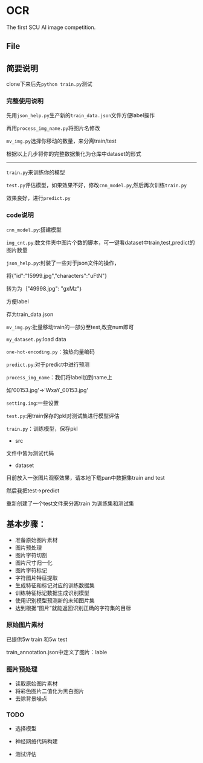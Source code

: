 # OCR

The first SCU AI image competition.

## File

## 简要说明

clone下来后先``python train.py``测试

### 完整使用说明

先用``json_help.py``生产新的``train_data.json``文件方便label操作

再用``process_img_name.py``将图片名修改

``mv_img.py``选择你移动的数量，来分离train/test

根据以上几步将你的完整数据集化为仓库中dataset的形式

-----------------


``train.py``来训练你的模型

``test.py``评估模型，如果效果不好，修改``cnn_model.py``,然后再次训练``train.py``

效果良好，进行``predict.py``


###  code说明

``cnn_model.py``:搭建模型

``img_cnt.py``:数文件夹中图片个数的脚本，可一键看dataset中train,test,predict的图片数量

``json_help.py``:封装了一些对于json文件的操作，

将{"id":"15999.jpg","characters":"uFtN"}

转为为｛"49998.jpg": "gxMz"｝

方便label

存为train_data.json

``mv_img.py``:批量移动train的一部分至test,改变num即可

``my_dataset.py``:load data

``one-hot-encoding.py``：独热向量编码

``predict.py``:对于predict中进行预测

``process_img_name``：我们将label加到name上

如'00153.jpg'->'WxaY_00153.jpg'

``setting.img``:一些设置

``test.py``:用train保存的pkl对测试集进行模型评估

``train.py``：训练模型，保存pkl


- src

文件中皆为测试代码

- dataset

目前放入一张图片观察效果，请本地下载pan中数据集train and test

然后我把test->predict

重新创建了一个test文件来分离train 为训练集和测试集


## 基本步骤：

- 准备原始图片素材
- 图片预处理
- 图片字符切割
- 图片尺寸归一化
- 图片字符标记
- 字符图片特征提取
- 生成特征和标记对应的训练数据集
- 训练特征标记数据生成识别模型
- 使用识别模型预测新的未知图片集
- 达到根据“图片”就能返回识别正确的字符集的目标

### 原始图片素材

已提供5w train 和5w test

train_annotation.json中定义了图片：lable

### 图片预处理

- 读取原始图片素材
- 将彩色图片二值化为黑白图片
- 去除背景噪点

### TODO

- 选择模型

- 神经网络代码构建

- 测试评估



